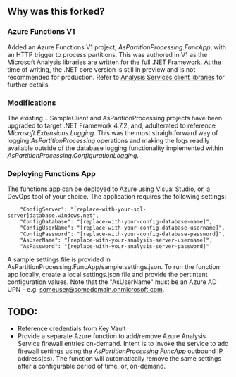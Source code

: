 ## Why was this forked?

### Azure Functions V1
Added an Azure Functions V1 project, <em>AsPartitionProcessing.FuncApp</em>, with an HTTP trigger to process partitions. This was authored in V1 as the Microsoft Analysis libraries are written for the full .NET Framework. At the time of writing, the .NET core version is still in preview and is not recommended for production. Refer to [Analysis Services client libraries](https://docs.microsoft.com/en-us/analysis-services/client-libraries?view=asallproducts-allversions) for further details.

### Modifications
The existing ...SampleClient and AsParitionProcessing projects have been upgraded to target .NET Framework 4.7.2, and, adulterated to reference <em>Microsoft.Extensions.Logging</em>. This was the most straightforward way of logging <em>AsPartitionProcessing</em> operations and making the logs readily available outside of the database logging functionality implemented within <em>AsPartitionProcessing.ConfigurationLogging</em>.

### Deploying Functions App
The functions app can be deployed to Azure using Visual Studio, or, a DevOps tool of your choice. The application requires the following settings:
```
    "ConfigServer": "[replace-with-your-sql-server]database.windows.net",
    "ConfigDatabase": "[replace-with-your-config-database-name]",
    "ConfigUserName": "[replace-with-your-config-database-username]",
    "ConfigPassword": "[replace-with-your-config-database-password]",
    "AsUserName": "[replace-with-your-analysis-server-username]",
    "AsPassword": "[replace-with-your-analysis-server-password]"
```
A sample settings file is provided in AsPartitionProcessing.FuncApp/sample.settings.json. To run the function app locally, create a local.settings.json file and provide the pertintent configuration values. Note that the "AsUserName" must be an Azure AD UPN - e.g. someuser@somedomain.onmicrosoft.com.

## TODO: 
- Reference credentials from Key Vault
- Provide a separate Azure function to add/remove Azure Analysis Service firewall entries on-demand. Intent is to invoke the service to add firewall settings using the <em>AsPartitionProcessing.FuncApp</em> outbound IP address(es). The function will automatically remove the same settings after a configurable period of time, or, on-demand.
